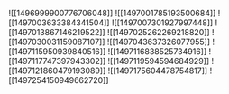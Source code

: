 ![[1496999900776706048]]
![[1497001785193500684]]
![[1497003633384341504]]
![[1497007301927997448]]
![[1497013867146219522]]
![[1497025262269218820]]
![[1497030031159087107]]
![[1497043637326077955]]
![[1497115950939840516]]
![[1497116838525734916]]
![[1497117747397943302]]
![[1497119594594684929]]
![[1497121860479193089]]
![[1497175604478754817]]
![[1497254150949662720]]
